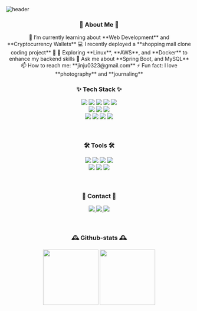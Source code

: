 <img alt="header" src="https://capsule-render.vercel.app/api?type=waving&color=gradient&height=180&section=header&text=Welcome%20to%20jinju%20GitHub%20🚀&fontSize=40&fontColor=ffffff" />

<h3 align="center">🫧 About Me 🫧</h3>
<div align="center">
<a>🌱 I’m currently learning about **Web Development** and **Cryptocurrency Wallets**</a>
<a>💻 I recently deployed a **shopping mall clone coding project** 🚀</a>
<a>🐧 Exploring **Linux**, **AWS**, and **Docker** to enhance my backend skills</a>
<a>💬 Ask me about **Spring Boot, and MySQL**</a>
<a>📫 How to reach me: **jinju0323@gmail.com**</a>
<a>⚡ Fun fact: I love **photography** and **journaling**</a>
  </div>

<h3 align="center">✨ Tech Stack ✨</h3>
<div align="center">
  <img src="https://img.shields.io/badge/html5-E34F26?style=for-the-badge&logo=html5&logoColor=white"> 
  <img src="https://img.shields.io/badge/css-1572B6?style=for-the-badge&logo=css3&logoColor=white"> 
  <img src="https://img.shields.io/badge/javascript-F7DF1E?style=for-the-badge&logo=javascript&logoColor=black"> 
  <img src="https://img.shields.io/badge/jquery-0769AD?style=for-the-badge&logo=jquery&logoColor=white">
  <img src="https://img.shields.io/badge/react-61DAFB?style=for-the-badge&logo=react&logoColor=black">
 <br> 
 
  <img src="https://img.shields.io/badge/Markdown-696969?style=for-the-badge&logo=markdown&logoColor=white" />
  <img src="https://img.shields.io/badge/bootstrap-7952B3?style=for-the-badge&logo=bootstrap&logoColor=white">
  <img src="https://img.shields.io/badge/fontawesome-339AF0?style=for-the-badge&logo=fontawesome&logoColor=white">
 <br>  
  <img src="https://img.shields.io/badge/java-007396?style=for-the-badge&logo=java&logoColor=white"> 
  <img src="https://img.shields.io/badge/spring-6DB33F?style=for-the-badge&logo=spring&logoColor=white"> 
  <img src="https://img.shields.io/badge/mysql-4479A1?style=for-the-badge&logo=mysql&logoColor=white"> 
  <img src="https://img.shields.io/badge/Gradle-02303A?style=for-the-badge&logo=gradle&logoColor=white"> 
  </div>

<br>
<br> 
<h3 align="center">🛠 Tools 🛠</h3>
<div align="center">
  <img src="https://img.shields.io/badge/git-F05033.svg?style=for-the-badge&logo=git&logoColor=white" />
  <img src="https://img.shields.io/badge/github-181717.svg?style=for-the-badge&logo=github&logoColor=white" />
  <img src="https://img.shields.io/badge/Notion-F3F3F3.svg?style=for-the-badge&logo=notion&logoColor=black" />
  <img src="https://img.shields.io/badge/figma-F24E1E.svg?style=for-the-badge&logo=figma&logoColor=white" />
<br>
  <img src="https://img.shields.io/badge/VSCode-2C2C32.svg?style=for-the-badge&logo=visual-studio-code&logoColor=22ABF3" />
  <img src="https://img.shields.io/badge/Slack-612497?style=for-the-badge&logo=slack&logoColor=white" />
  <img src="https://img.shields.io/badge/Discord-7289DA?style=for-the-badge&logo=discord&logoColor=white" />
</div>

<br> 
<br>
<h3 align="center">📮 Contact 📮</h3>
<div align="center">
   <a href="https://velog.io/@tlawlswn28">
    <img src="https://img.shields.io/badge/Velog-1EBC8F?style=for-the-badge&logo=velog&logoColor=white" />
  </a>
  <a href="https://jinju.pages.dev/">
    <img src="https://img.shields.io/badge/obsidian-7C3AED?style=for-the-badge&logo=obsidian&logoColor=white" />
  </a>
  <a href="mailto:tlawlswn28@gmail.com">
    <img src="https://img.shields.io/badge/Email-EA4335?style=for-the-badge&logo=gmail&logoColor=white" />
  </a>
</div>

<br>
<br> 
<h3 align="center">🕰️ Github-stats 🕰️ </h3>
<div align="center">
<img src="https://github-readme-stats.vercel.app/api/top-langs/?username=jinju0323&layout=compact&theme=dracula"height="150">
<img src="https://github-readme-stats.vercel.app/api?username=jinju0323&show_icons=true&theme=dracula"height="150">
</div>
